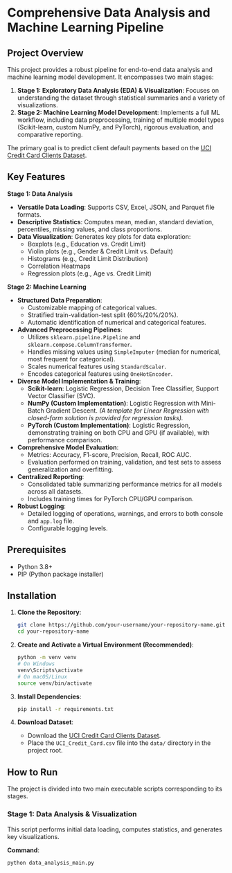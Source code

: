 # Comprehensive Data Analysis and Machine Learning Pipeline

## Project Overview

This project provides a robust pipeline for end-to-end data analysis and machine learning model development. It encompasses two main stages:

1.  **Stage 1: Exploratory Data Analysis (EDA) & Visualization**: Focuses on understanding the dataset through statistical summaries and a variety of visualizations.
2.  **Stage 2: Machine Learning Model Development**: Implements a full ML workflow, including data preprocessing, training of multiple model types (Scikit-learn, custom NumPy, and PyTorch), rigorous evaluation, and comparative reporting.

The primary goal is to predict client default payments based on the [UCI Credit Card Clients Dataset](https://www.kaggle.com/datasets/uciml/default-of-credit-card-clients-dataset?select=UCI_Credit_Card.csv).

## Key Features

**Stage 1: Data Analysis**
*   **Versatile Data Loading**: Supports CSV, Excel, JSON, and Parquet file formats.
*   **Descriptive Statistics**: Computes mean, median, standard deviation, percentiles, missing values, and class proportions.
*   **Data Visualization**: Generates key plots for data exploration:
    *   Boxplots (e.g., Education vs. Credit Limit)
    *   Violin plots (e.g., Gender & Credit Limit vs. Default)
    *   Histograms (e.g., Credit Limit Distribution)
    *   Correlation Heatmaps
    *   Regression plots (e.g., Age vs. Credit Limit)

**Stage 2: Machine Learning**
*   **Structured Data Preparation**:
    *   Customizable mapping of categorical values.
    *   Stratified train-validation-test split (60%/20%/20%).
    *   Automatic identification of numerical and categorical features.
*   **Advanced Preprocessing Pipelines**:
    *   Utilizes `sklearn.pipeline.Pipeline` and `sklearn.compose.ColumnTransformer`.
    *   Handles missing values using `SimpleImputer` (median for numerical, most frequent for categorical).
    *   Scales numerical features using `StandardScaler`.
    *   Encodes categorical features using `OneHotEncoder`.
*   **Diverse Model Implementation & Training**:
    *   **Scikit-learn**: Logistic Regression, Decision Tree Classifier, Support Vector Classifier (SVC).
    *   **NumPy (Custom Implementation)**: Logistic Regression with Mini-Batch Gradient Descent. *(A template for Linear Regression with closed-form solution is provided for regression tasks).*
    *   **PyTorch (Custom Implementation)**: Logistic Regression, demonstrating training on both CPU and GPU (if available), with performance comparison.
*   **Comprehensive Model Evaluation**:
    *   Metrics: Accuracy, F1-score, Precision, Recall, ROC AUC.
    *   Evaluation performed on training, validation, and test sets to assess generalization and overfitting.
*   **Centralized Reporting**:
    *   Consolidated table summarizing performance metrics for all models across all datasets.
    *   Includes training times for PyTorch CPU/GPU comparison.
*   **Robust Logging**:
    *   Detailed logging of operations, warnings, and errors to both console and `app.log` file.
    *   Configurable logging levels.

## Prerequisites

*   Python 3.8+
*   PIP (Python package installer)

## Installation

1.  **Clone the Repository**:
    ```bash
    git clone https://github.com/your-username/your-repository-name.git # Replace with your actual repository URL
    cd your-repository-name
    ```

2.  **Create and Activate a Virtual Environment (Recommended)**:
    ```bash
    python -m venv venv
    # On Windows
    venv\Scripts\activate
    # On macOS/Linux
    source venv/bin/activate
    ```

3.  **Install Dependencies**:
    ```bash
    pip install -r requirements.txt
    ```

4.  **Download Dataset**:
    *   Download the [UCI Credit Card Clients Dataset](https://www.kaggle.com/datasets/uciml/default-of-credit-card-clients-dataset?select=UCI_Credit_Card.csv).
    *   Place the `UCI_Credit_Card.csv` file into the `data/` directory in the project root.

## How to Run

The project is divided into two main executable scripts corresponding to its stages.

### Stage 1: Data Analysis & Visualization

This script performs initial data loading, computes statistics, and generates key visualizations.

**Command**:
```bash
python data_analysis_main.py